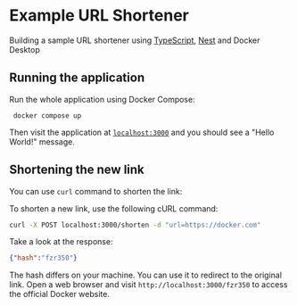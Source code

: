 # Example URL Shortener

Building a sample URL shortener using [TypeScript](https://www.typescriptlang.org/), [Nest](https://nestjs.com/) and Docker Desktop

## Running the application

Run the whole application using Docker Compose:

```
 docker compose up
```

Then visit the application at [`localhost:3000`](http://localhost:3000) and you should see a "Hello World!" message.

## Shortening the new link

You can use ```curl``` command to shorten the link:

To shorten a new link, use the following cURL command:

```bash
curl -X POST localhost:3000/shorten -d "url=https://docker.com" 
```

Take a look at the response:

```json
{"hash":"fzr350"}
```

The hash differs on your machine. You can use it to redirect to the original link. Open a web browser and visit ```http://localhost:3000/fzr350``` to access the official Docker website.